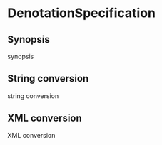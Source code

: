 # DenotationSpecification

## Synopsis

synopsis

## String conversion

string conversion

## XML conversion

XML conversion

